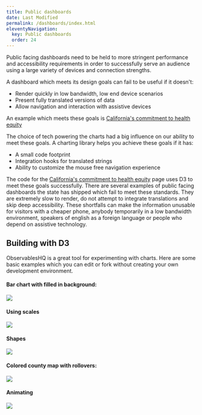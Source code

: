 ```yaml
---
title: Public dashboards
date: Last Modified 
permalink: /dashboards/index.html
eleventyNavigation:
  key: Public dashboards
  order: 24
---
```


Public facing dashboards need to be held to more stringent performance and accessibility requirements in order to successfully serve an audience using a large variety of devices and connection strengths.

A dashboard which meets its design goals can fail to be useful if it doesn't:
- Render quickly in low bandwidth, low end device scenarios
- Present fully translated versions of data
- Allow navigation and interaction with assistive devices

An example which meets these goals is [California's commitment to health equity](https://covid19.ca.gov/equity/)

The choice of tech powering the charts had a big influence on our ability to meet these goals. A charting library helps you achieve these goals if it has:

- A small code footprint
- Integration hooks for translated strings
- Ability to customize the mouse free navigation experience

The code for the [California's commitment to health equity](https://covid19.ca.gov/equity/) page uses D3 to meet these goals successfully. There are several examples of public facing dashboards the state has shipped which fail to meet these standards. They are extremely slow to render, do not attempt to integrate translations and skip deep accessibility. These shortfalls can make the information unusable for visitors with a cheaper phone, anybody temporarily in a low bandwidth environment, speakers of english as a foreign language or people who depend on assistive technology.

## Building with D3

ObservablesHQ is a great tool for experimenting with charts. Here are some basic examples which you can edit or fork without creating your own development environment.

#### Bar chart with filled in background:

<a href="https://observablehq.com/@aaronhans/test-background-fill"><img src="https://cagov.github.io/covid19.ca.gov-site-handbook/static/img/bar-chart.jpg" /></a>

#### Using scales

<a href="https://observablehq.com/@d3/learn-d3-scales?collection=@d3/learn-d3"><img src="https://cagov.github.io/covid19.ca.gov-site-handbook/static/img/d3-scales.jpg" /></a>

#### Shapes

<a href="https://observablehq.com/@d3/learn-d3-shapes?collection=@d3/learn-d3"><img src="https://cagov.github.io/covid19.ca.gov-site-handbook/static/img/d3-shapes.jpg" /></a>

#### Colored county map with rollovers:

<a href="https://observablehq.com/@aaronhans/ca-county-tiers"><img src="https://cagov.github.io/covid19.ca.gov-site-handbook/static/img/map-viz.jpg" /></a>

#### Animating

<a href="https://observablehq.com/@d3/learn-d3-animation?collection=@d3/learn-d3"><img src="https://cagov.github.io/covid19.ca.gov-site-handbook/static/img/d3-anim.jpg" /></a>
